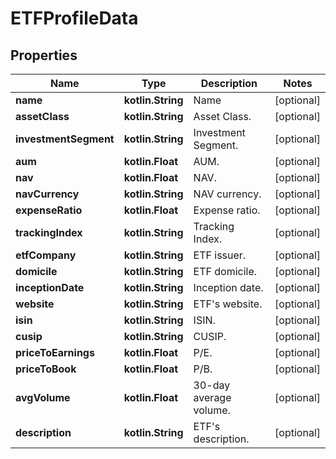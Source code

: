 
# ETFProfileData

## Properties
Name | Type | Description | Notes
------------ | ------------- | ------------- | -------------
**name** | **kotlin.String** | Name |  [optional]
**assetClass** | **kotlin.String** | Asset Class. |  [optional]
**investmentSegment** | **kotlin.String** | Investment Segment. |  [optional]
**aum** | **kotlin.Float** | AUM. |  [optional]
**nav** | **kotlin.Float** | NAV. |  [optional]
**navCurrency** | **kotlin.String** | NAV currency. |  [optional]
**expenseRatio** | **kotlin.Float** | Expense ratio. |  [optional]
**trackingIndex** | **kotlin.String** | Tracking Index. |  [optional]
**etfCompany** | **kotlin.String** | ETF issuer. |  [optional]
**domicile** | **kotlin.String** | ETF domicile. |  [optional]
**inceptionDate** | **kotlin.String** | Inception date. |  [optional]
**website** | **kotlin.String** | ETF&#39;s website. |  [optional]
**isin** | **kotlin.String** | ISIN. |  [optional]
**cusip** | **kotlin.String** | CUSIP. |  [optional]
**priceToEarnings** | **kotlin.Float** | P/E. |  [optional]
**priceToBook** | **kotlin.Float** | P/B. |  [optional]
**avgVolume** | **kotlin.Float** | 30-day average volume. |  [optional]
**description** | **kotlin.String** | ETF&#39;s description. |  [optional]



